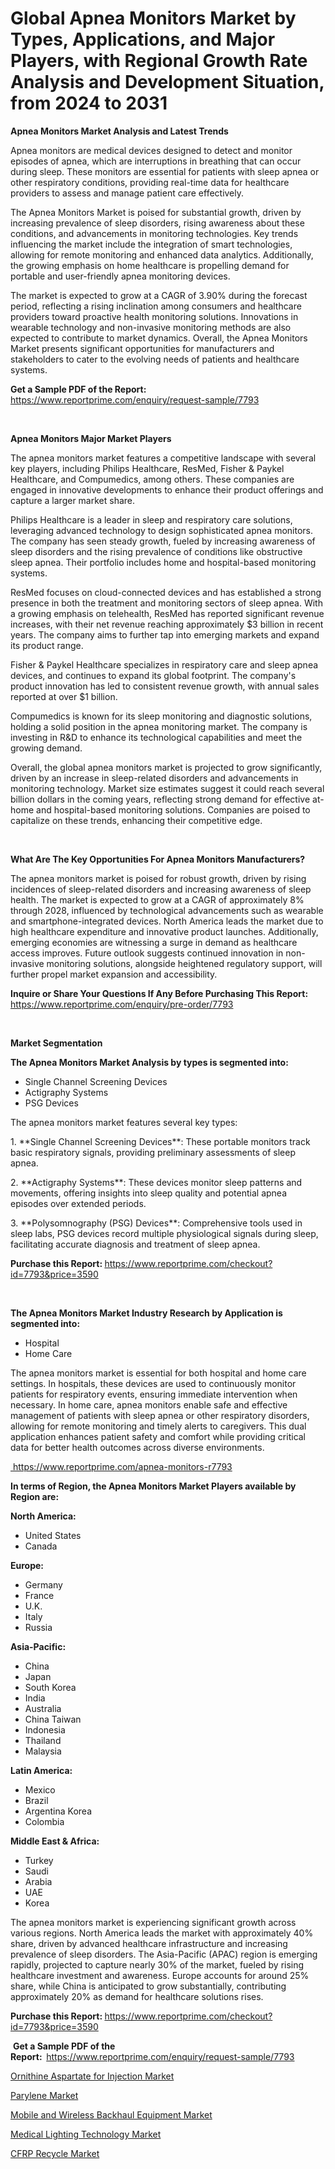 <p><h1>Global Apnea Monitors Market by Types, Applications, and Major Players, with Regional Growth Rate Analysis and Development Situation, from 2024 to 2031</h1></p><p><strong>Apnea Monitors Market Analysis and Latest Trends</strong></p>
<p><p>Apnea monitors are medical devices designed to detect and monitor episodes of apnea, which are interruptions in breathing that can occur during sleep. These monitors are essential for patients with sleep apnea or other respiratory conditions, providing real-time data for healthcare providers to assess and manage patient care effectively.</p><p>The Apnea Monitors Market is poised for substantial growth, driven by increasing prevalence of sleep disorders, rising awareness about these conditions, and advancements in monitoring technologies. Key trends influencing the market include the integration of smart technologies, allowing for remote monitoring and enhanced data analytics. Additionally, the growing emphasis on home healthcare is propelling demand for portable and user-friendly apnea monitoring devices.</p><p>The market is expected to grow at a CAGR of 3.90% during the forecast period, reflecting a rising inclination among consumers and healthcare providers toward proactive health monitoring solutions. Innovations in wearable technology and non-invasive monitoring methods are also expected to contribute to market dynamics. Overall, the Apnea Monitors Market presents significant opportunities for manufacturers and stakeholders to cater to the evolving needs of patients and healthcare systems.</p></p>
<p><strong>Get a Sample PDF of the Report:&nbsp;</strong> <a href="https://www.reportprime.com/enquiry/request-sample/7793">https://www.reportprime.com/enquiry/request-sample/7793</a></p>
<p>&nbsp;</p>
<p><strong>Apnea Monitors Major Market Players</strong></p>
<p><p>The apnea monitors market features a competitive landscape with several key players, including Philips Healthcare, ResMed, Fisher & Paykel Healthcare, and Compumedics, among others. These companies are engaged in innovative developments to enhance their product offerings and capture a larger market share.</p><p>Philips Healthcare is a leader in sleep and respiratory care solutions, leveraging advanced technology to design sophisticated apnea monitors. The company has seen steady growth, fueled by increasing awareness of sleep disorders and the rising prevalence of conditions like obstructive sleep apnea. Their portfolio includes home and hospital-based monitoring systems.</p><p>ResMed focuses on cloud-connected devices and has established a strong presence in both the treatment and monitoring sectors of sleep apnea. With a growing emphasis on telehealth, ResMed has reported significant revenue increases, with their net revenue reaching approximately $3 billion in recent years. The company aims to further tap into emerging markets and expand its product range.</p><p>Fisher & Paykel Healthcare specializes in respiratory care and sleep apnea devices, and continues to expand its global footprint. The company's product innovation has led to consistent revenue growth, with annual sales reported at over $1 billion.</p><p>Compumedics is known for its sleep monitoring and diagnostic solutions, holding a solid position in the apnea monitoring market. The company is investing in R&D to enhance its technological capabilities and meet the growing demand.</p><p>Overall, the global apnea monitors market is projected to grow significantly, driven by an increase in sleep-related disorders and advancements in monitoring technology. Market size estimates suggest it could reach several billion dollars in the coming years, reflecting strong demand for effective at-home and hospital-based monitoring solutions. Companies are poised to capitalize on these trends, enhancing their competitive edge.</p></p>
<p>&nbsp;</p>
<p><strong>What Are The Key Opportunities For Apnea Monitors Manufacturers?</strong></p>
<p><p>The apnea monitors market is poised for robust growth, driven by rising incidences of sleep-related disorders and increasing awareness of sleep health. The market is expected to grow at a CAGR of approximately 8% through 2028, influenced by technological advancements such as wearable and smartphone-integrated devices. North America leads the market due to high healthcare expenditure and innovative product launches. Additionally, emerging economies are witnessing a surge in demand as healthcare access improves. Future outlook suggests continued innovation in non-invasive monitoring solutions, alongside heightened regulatory support, will further propel market expansion and accessibility.</p></p>
<p><strong>Inquire or Share Your Questions If Any Before Purchasing This Report:</strong> <a href="https://www.reportprime.com/enquiry/pre-order/7793">https://www.reportprime.com/enquiry/pre-order/7793</a></p>
<p>&nbsp;</p>
<p><strong>Market Segmentation</strong></p>
<p><strong>The Apnea Monitors Market Analysis by types is segmented into:</strong></p>
<p><ul><li>Single Channel Screening Devices</li><li>Actigraphy Systems</li><li>PSG Devices</li></ul></p>
<p><p>The apnea monitors market features several key types: </p><p>1. **Single Channel Screening Devices**: These portable monitors track basic respiratory signals, providing preliminary assessments of sleep apnea.</p><p>   </p><p>2. **Actigraphy Systems**: These devices monitor sleep patterns and movements, offering insights into sleep quality and potential apnea episodes over extended periods.</p><p>3. **Polysomnography (PSG) Devices**: Comprehensive tools used in sleep labs, PSG devices record multiple physiological signals during sleep, facilitating accurate diagnosis and treatment of sleep apnea.</p></p>
<p><strong>Purchase this Report:&nbsp;</strong><a href="https://www.reportprime.com/checkout?id=7793&price=3590">https://www.reportprime.com/checkout?id=7793&price=3590</a></p>
<p>&nbsp;</p>
<p><strong>The Apnea Monitors Market Industry Research by Application is segmented into:</strong></p>
<p><ul><li>Hospital</li><li>Home Care</li></ul></p>
<p><p>The apnea monitors market is essential for both hospital and home care settings. In hospitals, these devices are used to continuously monitor patients for respiratory events, ensuring immediate intervention when necessary. In home care, apnea monitors enable safe and effective management of patients with sleep apnea or other respiratory disorders, allowing for remote monitoring and timely alerts to caregivers. This dual application enhances patient safety and comfort while providing critical data for better health outcomes across diverse environments.</p></p>
<p><a href="https://www.reportprime.com/apnea-monitors-r7793">&nbsp;https://www.reportprime.com/apnea-monitors-r7793</a></p>
<p><strong>In terms of Region, the Apnea Monitors Market Players available by Region are:</strong></p>
<p>
    <p> <strong> North America: </strong>
        <ul>
            <li>United States</li>
            <li>Canada</li>
        </ul>
        </p> 
    <p> <strong> Europe: </strong>
        <ul>
            <li>Germany</li>
            <li>France</li>
            <li>U.K.</li>
            <li>Italy</li>
            <li>Russia</li>
        </ul>
        </p> 
    <p> <strong> Asia-Pacific: </strong>
        <ul>
            <li>China</li>
            <li>Japan</li>
            <li>South Korea</li>
            <li>India</li>
            <li>Australia</li>
            <li>China Taiwan</li>
            <li>Indonesia</li>
            <li>Thailand</li>
            <li>Malaysia</li>
        </ul>
        </p> 
    <p> <strong> Latin America: </strong>
        <ul>
            <li>Mexico</li>
            <li>Brazil</li>
            <li>Argentina Korea</li>
            <li>Colombia</li>
        </ul>
        </p> 
    <p> <strong> Middle East & Africa: </strong>
        <ul>
            <li>Turkey</li>
            <li>Saudi</li>
            <li>Arabia</li>
            <li>UAE</li>
            <li>Korea</li>
        </ul>
    </p>
    </p>
<p><p>The apnea monitors market is experiencing significant growth across various regions. North America leads the market with approximately 40% share, driven by advanced healthcare infrastructure and increasing prevalence of sleep disorders. The Asia-Pacific (APAC) region is emerging rapidly, projected to capture nearly 30% of the market, fueled by rising healthcare investment and awareness. Europe accounts for around 25% share, while China is anticipated to grow substantially, contributing approximately 20% as demand for healthcare solutions rises.</p></p>
<p><strong>Purchase this Report: </strong><a href="https://www.reportprime.com/checkout?id=7793&price=3590">https://www.reportprime.com/checkout?id=7793&price=3590</a></p>
<p>&nbsp;<strong>Get a Sample PDF of the Report:&nbsp;&nbsp;</strong><a href="https://www.reportprime.com/enquiry/request-sample/7793">https://www.reportprime.com/enquiry/request-sample/7793</a></p>
<p><strong></strong></p>
<p><p><a href="https://issuu.com/reportprime-2/docs/ornithine-aspartate-for-injection-m_ff26f7358cd810">Ornithine Aspartate for Injection Market</a></p><p><a href="https://www.linkedin.com/pulse/parylene-market-forecast-global-trends-analysis-from-2024-2031-sfehc?trackingId=J2b8YokkSkq%2BgkzgAgwxfA%3D%3D">Parylene Market</a></p><p><a href="https://medium.com/@amexben1465_98864/mobile-and-wireless-backhaul-equipment-market-share-and-new-trends-analysis-by-its-type-d3563e45c5c9">Mobile and Wireless Backhaul Equipment Market</a></p><p><a href="https://medium.com/@nguyenthithuyduong355/medical-lighting-technology-market-essentials-key-market-players-demand-drivers-and-roi-9ab1239f4ba7">Medical Lighting Technology Market</a></p><p><a href="https://www.linkedin.com/pulse/what-growth-opportunities-challenges-cfrp-recycle-market-kuznets-mwaxc?trackingId=7%2BFsiNmcToWBsTX42TqAQA%3D%3D">CFRP Recycle Market</a></p></p>